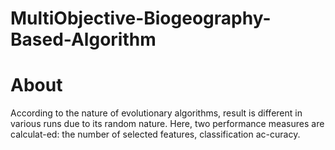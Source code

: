 # MultiObjective-Biogeography-Based-Algorithm
# About

According to the nature of evolutionary algorithms, result is different in various runs due to its random nature.
Here, two performance measures are calculat-ed: the number of selected features, classification ac-curacy.
